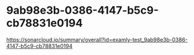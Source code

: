 # 9ab98e3b-0386-4147-b5c9-cb78831e0194
https://sonarcloud.io/summary/overall?id=examly-test_9ab98e3b-0386-4147-b5c9-cb78831e0194
